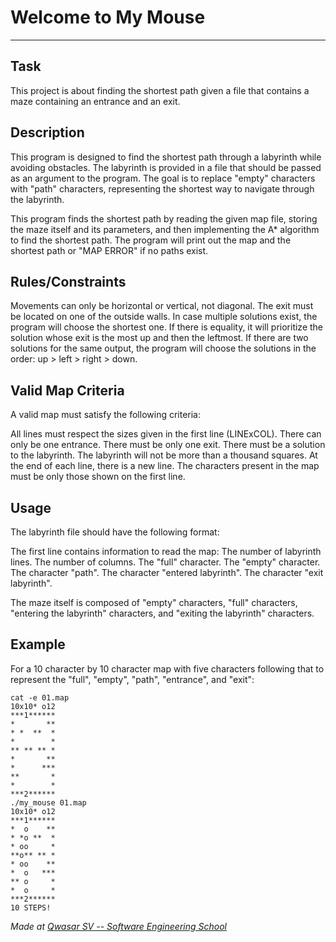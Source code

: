 # Welcome to My Mouse
***

## Task
This project is about finding the shortest path given a file that contains a maze containing an entrance and an exit. 

## Description
This program is designed to find the shortest path through a labyrinth while avoiding obstacles. 
The labyrinth is provided in a file that should be passed as an argument to the program. 
The goal is to replace "empty" characters with "path" characters, representing the shortest way to navigate through the labyrinth. 

This program finds the shortest path by reading the given map file, storing the maze itself and its parameters, and then implementing the A* algorithm to find the shortest path.
The program will print out the map and the shortest path or "MAP ERROR" if no paths exist.

## Rules/Constraints
Movements can only be horizontal or vertical, not diagonal.
The exit must be located on one of the outside walls.
In case multiple solutions exist, the program will choose the shortest one. 
If there is equality, it will prioritize the solution whose exit is the most up and then the leftmost.
If there are two solutions for the same output, the program will choose the solutions in the order: up > left > right > down.

## Valid Map Criteria
A valid map must satisfy the following criteria:

All lines must respect the sizes given in the first line (LINExCOL).
    There can only be one entrance.
    There must be only one exit.
    There must be a solution to the labyrinth.
    The labyrinth will not be more than a thousand squares.
    At the end of each line, there is a new line.
    The characters present in the map must be only those shown on the first line.

## Usage
The labyrinth file should have the following format:

The first line contains information to read the map:
    The number of labyrinth lines.
    The number of columns.
    The "full" character.
    The "empty" character.
    The character "path".
    The character "entered labyrinth".
    The character "exit labyrinth".

The maze itself is composed of "empty" characters, "full" characters, "entering the labyrinth" characters, and "exiting the labyrinth" characters.

## Example
For a 10 character by 10 character map with five characters following that to represent the "full", "empty", "path", "entrance", and "exit":

```
cat -e 01.map
10x10* o12
***1******
*       **
* *  **  *
*        *
** ** ** *
*       **
*      ***
**       *
*        *
***2******
./my_mouse 01.map
10x10* o12
***1******
*  o    **
* *o **  *
* oo     *
**o** ** *
* oo    **
*  o   ***
** o     *
*  o     *
***2******
10 STEPS!
```

<span><i>Made at <a href='https://qwasar.io'>Qwasar SV -- Software Engineering School</a></i></span>
